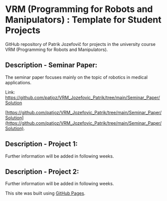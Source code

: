 # VRM (Programming for Robots and Manipulators) : Template for Student Projects
GitHub repository of Patrik Jozefovič for projects in the university course VRM (Programming for Robots and Manipulators).

## Description - Seminar Paper:

The seminar paper focuses mainly on the topic of robotics in medical applications.

Link: https://github.com/patjoz/VRM_Jozefovic_Patrik/tree/main/Seminar_Paper/Solution

[https://github.com/patjoz/VRM_Jozefovic_Patrik/tree/main/Seminar_Paper/Solution](https://github.com/patjoz/VRM_Jozefovic_Patrik/tree/main/Seminar_Paper/Solution).

## Description - Project 1:
Further information will be added in following weeks.

## Description - Project 2:

Further information will be added in following weeks.

This site was built using [GitHub Pages](https://pages.github.com/).
